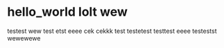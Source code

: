 # hello_world lolt wew
testest wew
test
etst eeee 
cek
cekkk
test
testetest
testtest
eeee
testestst
wewewewe
